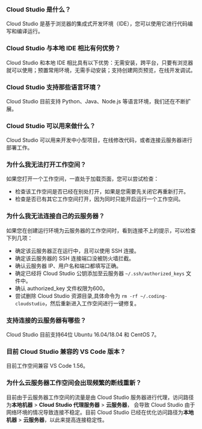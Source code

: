 ### Cloud Studio 是什么？
Cloud Studio 是基于浏览器的集成式开发环境（IDE），您可以使用它进行代码编写和编译运行。

### Cloud Studio 与本地 IDE 相比有何优势？
Cloud Studio 和本地 IDE 相比具有以下优势：无需安装，跨平台，只要有浏览器就可以使用；预置常用环境，无需手动安装；支持创建网页预览，在线开发调试。

### Cloud Studio 支持那些语言环境？
Cloud Studio 目前支持 Python、Java、Node.js 等语言环境，我们还在不断扩展。

### Cloud Studio 可以用来做什么？
Cloud Studio 可以用来开发中小型项目，在线修改代码，或者连接云服务器进行部署工作。

### 为什么我无法打开工作空间？
如果您打开一个工作空间，一直处于加载页面，您可以尝试检查：
- 检查该工作空间是否已经在别处打开，如果是您需要先关闭它再重新打开。
- 检查是否已有其它工作空间打开，因为同时只能开启运行一个工作空间。

### 为什么我无法连接自己的云服务器？
如果您在创建运行环境为云服务器的工作空间时，看到连接不上的提示，可以检查下列几项：
- 确定该云服务器正在运行中，且可以使用 SSH 连接。
- 确定该云服务器的 SSH 连接端口没被防火墙拦截。
- 确认云服务器 IP、用户名和端口都填写正确。
- 确定已经将 Cloud Studio 公钥添加至云服务器 `~/.ssh/authorized_keys` 文件中。
- 确认 authorized_key 文件权限为600。
- 尝试删除 Cloud Studio 资源目录,具体命令为 `rm -rf ~/.coding-cloudstudio`，然后重新进入工作空间进行一键修复。

### 支持连接的云服务器有哪些？
Cloud Studio 目前支持64位 Ubuntu 16.04/18.04 和 CentOS 7。

### 目前 Cloud Studio 兼容的 VS Code 版本？
目前工作空间兼容 VS Code 1.56。

### 为什么云服务器工作空间会出现频繁的断线重新？
目前由于云服务器工作空间的流量是由 Cloud Studio 服务器进行代理，访问路径为**本地机器** > **Cloud Studio 代理服务器** > **云服务器**， 会导致 Cloud Studio 由于网络环境的情况导致连接不稳定。目前 Cloud Studio 已经在优化访问路径为**本地机器** > **云服务器**，以此来提高连接稳定性。

